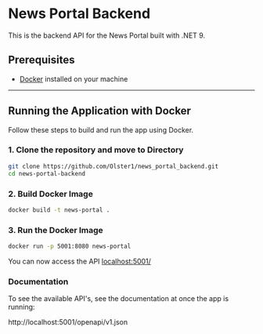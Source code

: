 # News Portal Backend

This is the backend API for the News Portal built with .NET 9.

## Prerequisites

- [Docker](https://www.docker.com/get-started) installed on your machine
---

## Running the Application with Docker

Follow these steps to build and run the app using Docker.

### 1. Clone the repository and move to Directory

```bash
git clone https://github.com/Olster1/news_portal_backend.git
cd news-portal-backend
```

### 2. Build Docker Image

```bash
docker build -t news-portal .
```

### 3. Run the Docker Image

```bash
docker run -p 5001:8080 news-portal
```

You can now access the API [localhost:5001/](http://localhost:5001)

### Documentation

To see the available API's, see the documentation at once the app is running:

http://localhost:5001/openapi/v1.json
